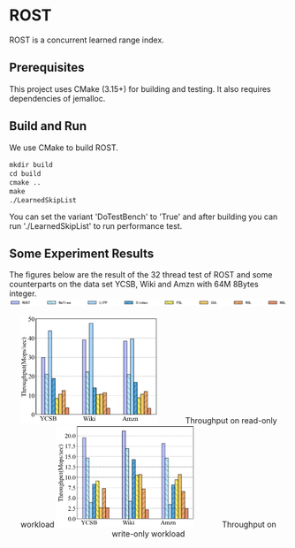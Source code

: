 # ROST
ROST is a concurrent learned range index.

## Prerequisites
This project uses CMake (3.15+) for building and testing.
It also requires dependencies of jemalloc.

## Build and Run
We use CMake to build ROST.
```shell
mkdir build
cd build
cmake ..
make
./LearnedSkipList
```
You can set the variant 'DoTestBench' to 'True' and after building you can run './LearnedSkipList' to run performance test.

## Some Experiment Results
The figures below are the result of the 32 thread test of ROST and some counterparts on the data set YCSB, Wiki and Amzn with  64M 8Bytes integer.
![Image Title](./legend.png)
<center class="half">
<img src="./read-only.png" width=250/>
 &emsp; &emsp;&emsp;Throughput on read-only workload
 <img src="./write-only.png"width=250/>
 &emsp; &emsp;&emsp;Throughput on write-only workload
</center>
